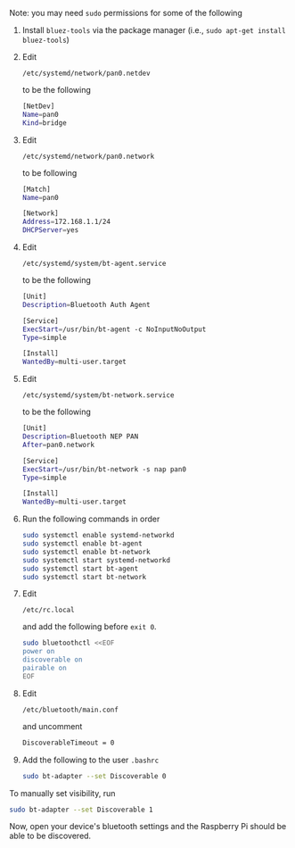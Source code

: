 Note: you may need `sudo` permissions for some of the following

1. Install `bluez-tools` via the package manager (i.e., `sudo apt-get install bluez-tools`)

1. Edit 
    
    `/etc/systemd/network/pan0.netdev`

    to be the following
    ```bash
    [NetDev]
    Name=pan0
    Kind=bridge
    ```
2. Edit 

    `/etc/systemd/network/pan0.network`

    to be following
    ```bash
    [Match]
    Name=pan0
    
    [Network]
    Address=172.168.1.1/24
    DHCPServer=yes
    ```

3. Edit 

    `/etc/systemd/system/bt-agent.service`

    to be the following
    ```bash
    [Unit]
    Description=Bluetooth Auth Agent
    
    [Service]
    ExecStart=/usr/bin/bt-agent -c NoInputNoOutput
    Type=simple
    
    [Install]
    WantedBy=multi-user.target
    ```

4. Edit 

    `/etc/systemd/system/bt-network.service`

    to be the following
    ```bash
    [Unit]
    Description=Bluetooth NEP PAN
    After=pan0.network
    
    [Service]
    ExecStart=/usr/bin/bt-network -s nap pan0
    Type=simple
    
    [Install]
    WantedBy=multi-user.target
    ```

4. Run the following commands in order
    ```bash
    sudo systemctl enable systemd-networkd
    sudo systemctl enable bt-agent
    sudo systemctl enable bt-network
    sudo systemctl start systemd-networkd
    sudo systemctl start bt-agent
    sudo systemctl start bt-network
    ```

5. Edit 

    `/etc/rc.local`

    and add the following before `exit 0`.
    ```bash
    sudo bluetoothctl <<EOF
    power on
    discoverable on
    pairable on
    EOF
    ```

6. Edit 

    `/etc/bluetooth/main.conf`

    and uncomment 
    ```bash
    DiscoverableTimeout = 0
    ```

7. Add the following to the user `.bashrc`
    ```bash
    sudo bt-adapter --set Discoverable 0
    ```

To manually set visibility, run
```bash
sudo bt-adapter --set Discoverable 1
```

Now, open your device's bluetooth settings and the Raspberry Pi should be able to be discovered. 

